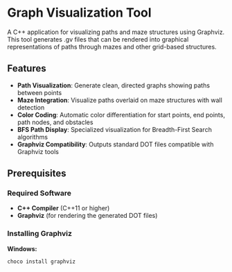 # Graph Visualization Tool

A C++ application for visualizing paths and maze structures using Graphviz. This tool generates .gv files that can be rendered into graphical representations of paths through mazes and other grid-based structures.

## Features

- **Path Visualization**: Generate clean, directed graphs showing paths between points
- **Maze Integration**: Visualize paths overlaid on maze structures with wall detection
- **Color Coding**: Automatic color differentiation for start points, end points, path nodes, and obstacles
- **BFS Path Display**: Specialized visualization for Breadth-First Search algorithms
- **Graphviz Compatibility**: Outputs standard DOT files compatible with Graphviz tools

## Prerequisites

### Required Software
- **C++ Compiler** (C++11 or higher)
- **Graphviz** (for rendering the generated DOT files)

### Installing Graphviz

**Windows:**
```bash
choco install graphviz